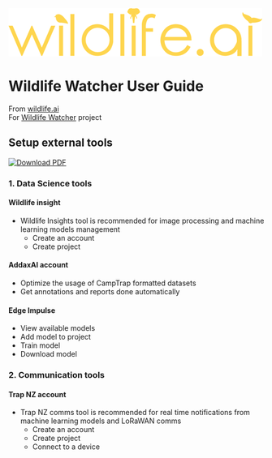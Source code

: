 ![Alt text](../../images/wildlife-ai-logo.png)

# Wildlife Watcher User Guide

From [wildlife.ai](https://wildlife.ai/)  
For [Wildlife Watcher](https://wildlife.ai/projects/wildlife-watcher/) project

## Setup external tools

[![Download PDF](https://img.shields.io/badge/Download-PDF-blue)](../pdf/wildlife_watcher_user_guide_setup_extenal_tool.pdf)

### 1. Data Science tools

#### Wildlife insight

- Wildlife Insights tool is recommended for image processing and machine learning models management
  - Create an account
  - Create project

#### AddaxAI account

- Optimize the usage of CampTrap formatted datasets
- Get annotations and reports done automatically

#### Edge Impulse

- View available models
- Add model to project
- Train model
- Download model

### 2. Communication tools

#### Trap NZ account

- Trap NZ comms tool is recommended for real time notifications from machine learning models and LoRaWAN comms
  - Create an account
  - Create project
  - Connect to a device
